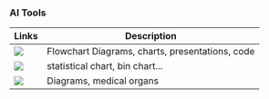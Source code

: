 ### AI Tools




| Links                                                                                                                                                         | Description                     |
|---------------------------------------------------------------------------------------------------------------------------------------------------------------|-------------------------------|
| <a href="https://mermaid.live/edit" target="_parent\"><img src="https://img.shields.io/badge/mermaid-blue"/></a>                                | Flowchart Diagrams, charts, presentations, code |
| <a href="https://www.bic.ac.cn/ImageGP/index.php/Home/Index/index.html" target="_parent\"><img src="https://img.shields.io/badge/Statistic-imageGP-blue"/></a>  | statistical chart, bin chart... |
| <a href="https://www.figdraw.com/#/" target="_parent\"><img src="https://img.shields.io/badge/Diagram-figdraw-blue"/></a>                                     | Diagrams, medical organs |



